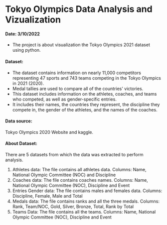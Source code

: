 # Tokyo Olympics Data Analysis and Vizualization
#### Date: 3/10/2022

- The project is about visualization the Tokyo Olympics 2021 dataset using python. 

#### Dataset:
- The dataset contains information on nearly 11,000 competitors representing 47 sports and 743 teams competing in the Tokyo Olympics in 2021 (2020).
- Medal tallies are used to compare all of the countries' victories. 
- This dataset includes information on the athletes, coaches, and teams who competed, as well as gender-specific entries.
- It includes their names, the countries they represent, the discipline they compete in, the gender of the athletes, and the names of the coaches.

#### Data source: 
Tokyo Olympics 2020 Website and kaggle.

#### About Dataset:
There are 5 datasets from which the data was extracted to perform analysis.
1. Athletes data: The file contains all athletes data.
   Columns: Name, National Olympic Committee (NOC) and Discipline
2. Coaches data: The file contains coaches names.
   Columns: Name, National Olympic Committee (NOC), Discipline and Event
3. Entries Gender data: The file contains males and females data.
   Columns: Discipline, Female, Male and Total
4. Medals data: The file contains ranks and all the three medals.
   Columns: Rank, Team/NOC, Gold, Silver, Bronze, Total, Rank by Total
5. Teams Data: The file contains all the teams.
   Columns: Name, National Olympic Committee (NOC), Discipline and Event

